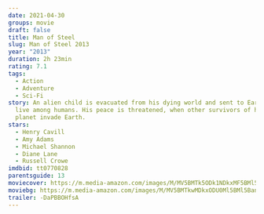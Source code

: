 ```yaml
---
date: 2021-04-30
groups: movie
draft: false
title: Man of Steel
slug: Man of Steel 2013
year: "2013"
duration: 2h 23min
rating: 7.1
tags:
  - Action
  - Adventure
  - Sci-Fi
story: An alien child is evacuated from his dying world and sent to Earth to
  live among humans. His peace is threatened, when other survivors of his home
  planet invade Earth.
stars:
  - Henry Cavill
  - Amy Adams
  - Michael Shannon
  - Diane Lane
  - Russell Crowe
imdbid: tt0770828
parentsguide: 13
moviecover: https://m.media-amazon.com/images/M/MV5BMTk5ODk1NDkxMF5BMl5BanBnXkFtZTcwNTA5OTY0OQ@@._V1_FMjpg_UX680_.jpg
moviebg: https://m.media-amazon.com/images/M/MV5BMTkwMDkxODU0Ml5BMl5BanBnXkFtZTcwOTU0Mzk1OQ@@._V1_FMjpg_UX960_.jpg
trailer: -DaPBBOHfsA
---
```

